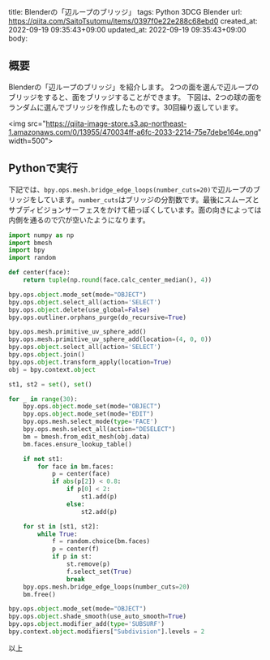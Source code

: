 title: Blenderの「辺ループのブリッジ」
tags: Python 3DCG Blender
url: https://qiita.com/SaitoTsutomu/items/0397f0e22e288c68ebd0
created_at: 2022-09-19 09:35:43+09:00
updated_at: 2022-09-19 09:35:43+09:00
body:

## 概要

Blenderの「辺ループのブリッジ」を紹介します。
2つの面を選んで辺ループのブリッジをすると、面をブリッジすることができます。
下図は、2つの球の面をランダムに選んでブリッジを作成したものです。30回繰り返しています。

<img src="https://qiita-image-store.s3.ap-northeast-1.amazonaws.com/0/13955/470034ff-a6fc-2033-2214-75e7debe164e.png" width=500">

## Pythonで実行

下記では、`bpy.ops.mesh.bridge_edge_loops(number_cuts=20)`で辺ループのブリッジをしています。`number_cuts`はブリッジの分割数です。最後にスムーズとサブディビジョンサーフェスをかけて紐っぽくしています。面の向きによっては内側を通るので穴が空いたようになります。

```py
import numpy as np
import bmesh
import bpy
import random

def center(face):
    return tuple(np.round(face.calc_center_median(), 4))

bpy.ops.object.mode_set(mode="OBJECT")
bpy.ops.object.select_all(action='SELECT')
bpy.ops.object.delete(use_global=False)
bpy.ops.outliner.orphans_purge(do_recursive=True)

bpy.ops.mesh.primitive_uv_sphere_add()
bpy.ops.mesh.primitive_uv_sphere_add(location=(4, 0, 0))
bpy.ops.object.select_all(action='SELECT')
bpy.ops.object.join()
bpy.ops.object.transform_apply(location=True)
obj = bpy.context.object

st1, st2 = set(), set()

for _ in range(30):
    bpy.ops.object.mode_set(mode="OBJECT")
    bpy.ops.object.mode_set(mode="EDIT")
    bpy.ops.mesh.select_mode(type='FACE')
    bpy.ops.mesh.select_all(action="DESELECT")
    bm = bmesh.from_edit_mesh(obj.data)
    bm.faces.ensure_lookup_table()

    if not st1:
        for face in bm.faces:
            p = center(face)
            if abs(p[2]) < 0.8:
                if p[0] < 2:
                    st1.add(p)
                else:
                    st2.add(p)

    for st in [st1, st2]:
        while True:
            f = random.choice(bm.faces)
            p = center(f)
            if p in st:
                st.remove(p)
                f.select_set(True)
                break
    bpy.ops.mesh.bridge_edge_loops(number_cuts=20)
    bm.free()

bpy.ops.object.mode_set(mode="OBJECT")
bpy.ops.object.shade_smooth(use_auto_smooth=True)
bpy.ops.object.modifier_add(type='SUBSURF')
bpy.context.object.modifiers["Subdivision"].levels = 2
```

以上

